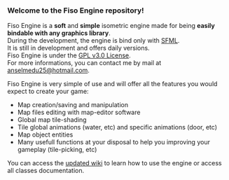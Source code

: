 ### Welcome to the Fiso Engine repository!

Fiso Engine is a **soft** and **simple** isometric engine made for being **easily bindable with any graphics library**.<br/>
During the development, the engine is bind only with <a href="http://www.sfml-dev.org/index-fr.php">SFML</a>. <br/>
It is still in development and offers daily versions.<br/>
Fiso Engine is under the <a href="http://www.gnu.org/licenses/gpl-3.0.en.html">GPL v3.0 License</a>.<br/>
For more informations, you can contact me by mail at anselmedu25@hotmail.com.

Fiso Engine is very simple of use and will offer all the features you would expect to create your game:
* Map creation/saving and manipulation
* Map files editing with map-editor software
* Global map tile-shading
* Tile global animations (water, etc) and specific animations (door, etc)
* Map object entities
* Many usefull functions at your disposal to help you improving your gameplay (tile-picking, etc)

You can access the <a href="https://github.com/AnselmeClergeot/IsometricEngine/wiki/Welcome-to-the-doc!">updated wiki</a> to learn how to use the engine or access all classes documentation.
